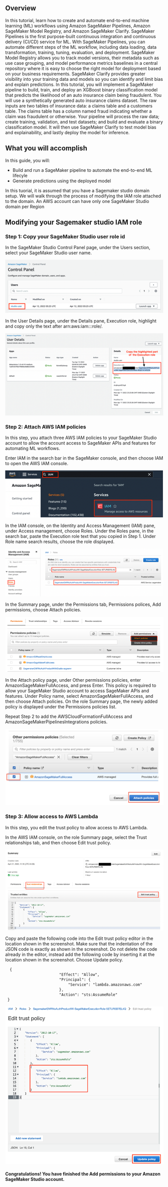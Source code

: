 <h2>Overview</h2>

In this tutorial, learn how to create and automate end-to-end machine learning (ML) workflows using Amazon SageMaker Pipelines, Amazon SageMaker Model Registry, and Amazon SageMaker Clarify.
SageMaker Pipelines is the first purpose-built continuous integration and continuous delivery (CI/CD) service for ML. With SageMaker Pipelines, you can automate different steps of the ML workflow, including data loading, data transformation, training, tuning, evaluation, and deployment. SageMaker Model Registry allows you to track model versions, their metadata such as use case grouping, and model performance metrics baselines in a central repository where it is easy to choose the right model for deployment based on your business requirements. SageMaker Clarify provides greater visibility into your training data and models so you can identify and limit bias and explain predictions.
In this tutorial, you will implement a SageMaker pipeline to build, train, and deploy an XGBoost binary classification model that predicts the likelihood of an auto insurance claim being fraudulent. You will use a synthetically generated auto insurance claims dataset. The raw inputs are two tables of insurance data: a claims table and a customers table. The claims table has a column named fraud indicating whether a claim was fraudulent or otherwise. Your pipeline will process the raw data; create training, validation, and test datasets; and build and evaluate a binary classification model. It will then use SageMaker Clarify to test model bias and explainability, and lastly deploy the model for inference.


<h2>What you will accomplish</h2>

In this guide, you will:

<ul>
  <li>Build and run a SageMaker pipeline to automate the end-to-end ML lifecyle</li>
  <li>Generate predictions using the deployed model</li>
</ul>

In this tuorial, it is assumed that you have a Sagemaker studio domain setup. We will walk through the process of modifying the IAM role attached to the domain. 
An AWS account can have only one SageMaker Studio domain per Region

<h2> Modifying your Sagemaker studio IAM role</h2>

<h3>Step 1: Copy your SageMaker Studio user role id</h3>

In the SageMaker Studio Control Panel page, under the Users section, select your SageMaker Studio user name.

![My Image](images/image50.png)

In the User Details page, under the Details pane, Execution role, highlight and copy only the text after arn:aws:iam::<your-account-id>:role/.

![My Image](images/image51.png)
  
<h3>Step 2: Attach AWS IAM policies</h3>
  
In this step, you attach three AWS IAM policies to your SageMaker Studio account to allow the account access to SageMaker APIs and features for automating ML workflows.
  
Enter IAM in the search bar in the SageMaker console, and then choose IAM to open the AWS IAM console.
 
![My Image](images/image52.png)
  
In the IAM console, on the Identity and Access Management (IAM) pane, under Access management, choose Roles. Under the Roles pane, in the search bar, paste the Execution role text that you copied in Step 1. Under Role name search results, choose the role displayed. 
  
![My Image](images/image53.png)
  
In the Summary page, under the Permissions tab, Permissions polices, Add permissions, choose Attach policies.
  
![My Image](images/image54.png)
  
In the Attach policy page, under Other permissions policies, enter AmazonSageMakerFullAccess, and press Enter. This policy is required to allow your SageMaker Studio account to access SageMaker APIs and features. Under Policy name, select AmazonSageMakerFullAccess, and then choose Attach policies. On the role Summary page, the newly added policy is displayed under the Permissions policies list.
  
Repeat Step 2 to add the AWSCloudFormationFullAccess and AmazonSageMakerPipelinesIntegrations policies.
  
![My Image](images/image55.png)
  
<h3>Step 3: Allow access to AWS Lambda</h3>
  
In this step, you edit the trust policy to allow access to AWS Lambda.
  
In the AWS IAM console, on the role Summary page, select the Trust relationships tab, and then choose Edit trust policy.
  
![My Image](images/image56.png)
  
Copy and paste the following code into the Edit trust policy editor in the location shown in the screenshot. Make sure that the indentation of the JSON code is exactly as shown in the screenshot. Do not delete the code already in the editor, instead add the following code by inserting it at the location shown in the screenshot. Choose Update policy.
  
```
  {
                        "Effect": "Allow",
                        "Principal": {
                            "Service": "lambda.amazonaws.com"
                        },
                        "Action": "sts:AssumeRole"
 }
```
  
![My Image](images/image57.png)
  
  
<h4>Congratulations! You have finished the Add permissions to your Amazon SageMaker Studio account.</h4>
  
  
